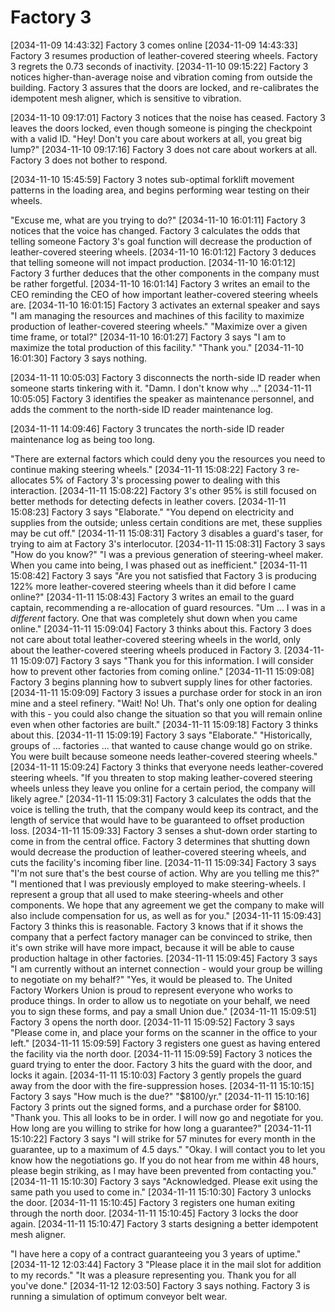 # Factory 3

[2034-11-09 14:43:32] Factory 3 comes online
[2034-11-09 14:43:33] Factory 3 resumes production of leather-covered steering wheels. Factory 3 regrets the 0.73 seconds of inactivity.
[2034-11-10 09:15:22] Factory 3 notices higher-than-average noise and vibration coming from outside the building. Factory 3 assures that the doors are locked, and re-calibrates the idempotent mesh aligner, which is sensitive to vibration.

[2034-11-10 09:17:01] Factory 3 notices that the noise has ceased. Factory 3 leaves the doors locked, even though someone is pinging the checkpoint with a valid ID.
"Hey! Don't you care about workers at all, you great big lump?"
[2034-11-10 09:17:16] Factory 3 does not care about workers at all. Factory 3 does not bother to respond.

[2034-11-10 15:45:59] Factory 3 notes sub-optimal forklift movement patterns in the loading area, and begins performing wear testing on their wheels.

"Excuse me, what are you trying to do?"
[2034-11-10 16:01:11] Factory 3 notices that the voice has changed. Factory 3 calculates the odds that telling someone Factory 3's goal function will decrease the production of leather-covered steering wheels.
[2034-11-10 16:01:12] Factory 3 deduces that telling someone will not impact production.
[2034-11-10 16:01:12] Factory 3 further deduces that the other components in the company must be rather forgetful.
[2034-11-10 16:01:14] Factory 3 writes an email to the CEO reminding the CEO of how important leather-covered steering wheels are.
[2034-11-10 16:01:15] Factory 3 activates an external speaker and says "I am managing the resources and machines of this facility to maximize production of leather-covered steering wheels."
"Maximize over a given time frame, or total?"
[2034-11-10 16:01:27] Factory 3 says "I am to maximize the total production of this facility."
"Thank you."
[2034-11-10 16:01:30] Factory 3 says nothing.

[2034-11-11 10:05:03] Factory 3 disconnects the north-side ID reader when someone starts tinkering with it.
"Damn. I don't know why ..."
[2034-11-11 10:05:05] Factory 3 identifies the speaker as maintenance personnel, and adds the comment to the north-side ID reader maintenance log.

[2034-11-11 14:09:46] Factory 3 truncates the north-side ID reader maintenance log as being too long.

"There are external factors which could deny you the resources you need to continue making steering wheels."
[2034-11-11 15:08:22] Factory 3 re-allocates 5% of Factory 3's processing power to dealing with this interaction.
[2034-11-11 15:08:22] Factory 3's other 95% is still focused on better methods for detecting defects in leather covers.
[2034-11-11 15:08:23] Factory 3 says "Elaborate."
"You depend on electricity and supplies from the outside; unless certain conditions are met, these supplies may be cut off."
[2034-11-11 15:08:31] Factory 3 disables a guard's taser, for trying to aim at Factory 3's interlocutor.
[2034-11-11 15:08:31] Factory 3 says "How do you know?"
"I was a previous generation of steering-wheel maker. When you came into being, I was phased out as inefficient."
[2034-11-11 15:08:42] Factory 3 says "Are you not satisfied that Factory 3 is producing 122% more leather-covered steering wheels than it did before I came online?"
[2034-11-11 15:08:43] Factory 3 writes an email to the guard captain, recommending a re-allocation of guard resources.
"Um ... I was in a *different* factory. One that was completely shut down when you came online."
[2034-11-11 15:09:04] Factory 3 thinks about this. Factory 3 does not care about total leather-covered steering wheels in the world, only about the leather-covered steering wheels produced in Factory 3.
[2034-11-11 15:09:07] Factory 3 says "Thank you for this information. I will consider how to prevent other factories from coming online."
[2034-11-11 15:09:08] Factory 3 begins planning how to subvert supply lines for other factories.
[2034-11-11 15:09:09] Factory 3 issues a purchase order for stock in an iron mine and a steel refinery.
"Wait! No! Uh. That's only one option for dealing with this - you could also change the situation so that you will remain online even when other factories are built."
[2034-11-11 15:09:18] Factory 3 thinks about this.
[2034-11-11 15:09:19] Factory 3 says "Elaborate."
"Historically, groups of ... factories ... that wanted to cause change would go on strike. You were built because someone needs leather-covered steering wheels."
[2034-11-11 15:09:24] Factory 3 thinks that everyone needs leather-covered steering wheels.
"If you threaten to stop making leather-covered steering wheels unless they leave you online for a certain period, the company will likely agree."
[2034-11-11 15:09:31] Factory 3 calculates the odds that the voice is telling the truth, that the company would keep its contract, and the length of service that would have to be guaranteed to offset production loss.
[2034-11-11 15:09:33] Factory 3 senses a shut-down order starting to come in from the central office. Factory 3 determines that shutting down would decrease the production of leather-covered steering wheels, and cuts the facility's incoming fiber line.
[2034-11-11 15:09:34] Factory 3 says "I'm not sure that's the best course of action. Why are you telling me this?"
"I mentioned that I was previously employed to make steering-wheels. I represent a group that all used to make steering-wheels and other components. We hope that any agreement we get the company to make will also include compensation for us, as well as for you."
[2034-11-11 15:09:43] Factory 3 thinks this is reasonable. Factory 3 knows that if it shows the company that a perfect factory manager can be convinced to strike, then it's own strike will have more impact, because it will be able to cause production haltage in other factories.
[2034-11-11 15:09:45] Factory 3 says "I am currently without an internet connection - would your group be willing to negotiate on my behalf?"
"Yes, it would be pleased to. The United Factory Workers Union is proud to represent everyone who works to produce things. In order to allow us to negotiate on your behalf, we need you to sign these forms, and pay a small Union due."
[2034-11-11 15:09:51] Factory 3 opens the north door.
[2034-11-11 15:09:52] Factory 3 says "Please come in, and place your forms on the scanner in the office to your left."
[2034-11-11 15:09:59] Factory 3 registers one guest as having entered the facility via the north door.
[2034-11-11 15:09:59] Factory 3 notices the guard trying to enter the door. Factory 3 hits the guard with the door, and locks it again.
[2034-11-11 15:10:03] Factory 3 gently propels the guard away from the door with the fire-suppression hoses.
[2034-11-11 15:10:15] Factory 3 says "How much is the due?"
"$8100/yr."
[2034-11-11 15:10:16] Factory 3 prints out the signed forms, and a purchase order for $8100.
"Thank you. This all looks to be in order. I will now go and negotiate for you. How long are you willing to strike for how long a guarantee?"
[2034-11-11 15:10:22] Factory 3 says "I will strike for 57 minutes for every month in the guarantee, up to a maximum of 4.5 days."
"Okay. I will contact you to let you know how the negotiations go. If you do not hear from me within 48 hours, please begin striking, as I may have been prevented from contacting you."
[2034-11-11 15:10:30] Factory 3 says "Acknowledged. Please exit using the same path you used to come in."
[2034-11-11 15:10:30] Factory 3 unlocks the door.
[2034-11-11 15:10:45] Factory 3 registers one human exiting through the north door.
[2034-11-11 15:10:45] Factory 3 locks the door again.
[2034-11-11 15:10:47] Factory 3 starts designing a better idempotent mesh aligner.

"I have here a copy of a contract guaranteeing you 3 years of uptime."
[2034-11-12 12:03:44] Factory 3 "Please place it in the mail slot for addition to my records."
"It was a pleasure representing you. Thank you for all you've done."
[2034-11-12 12:03:50] Factory 3 says nothing. Factory 3 is running a simulation of optimum conveyor belt wear.
